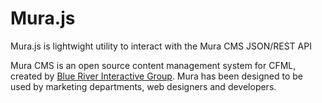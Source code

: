 # Mura.js

Mura.js is  lightwight utility to interact with the Mura CMS JSON/REST API

Mura CMS is an open source content management system for CFML, created by [Blue River Interactive Group](http://www.getmura.com). Mura has been designed to be used by marketing departments, web designers and developers.
